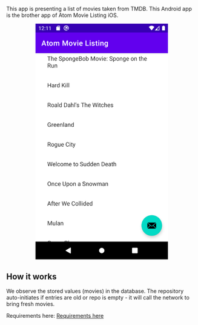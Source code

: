 
This app is presenting a list of movies taken from TMDB.
This Android app is the brother app of Atom Movie Listing iOS.

<p align="center">
  <img src="screen1.png" width="350" title="Screenshot Android">
</p>

## How it works

We observe the stored values (movies) in the database. The repository auto-initiates if entries are old or repo is empty - it will call the network to bring fresh movies.


Requirements here: [Requirements here](requirements.pdf)